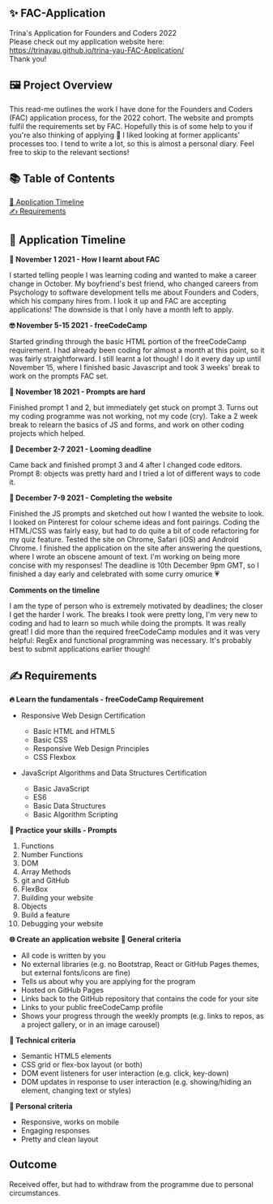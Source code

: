 ## ✨ FAC-Application

Trina's Application for Founders and Coders 2022<br />
Please check out my application website here:<br />
https://trinayau.github.io/trina-yau-FAC-Application/ <br />
Thank you!

## 🖼 Project Overview

This read-me outlines the work I have done for the Founders and Coders (FAC) application process, for the 2022 cohort.
The website and prompts fulfil the requirements set by FAC.
Hopefully this is of some help to you if you're also thinking of applying 🥰
I liked looking at former applicants' processes too.
I tend to write a lot, so this is almost a personal diary. Feel free to skip to the relevant sections!

## 📚 Table of Contents

[📅 Application Timeline](#-application-timeline)<br />
[✍️ Requirements](#%EF%B8%8F-requirements)

## 📅 Application Timeline

**📱 November 1 2021 - How I learnt about FAC**

I started telling people I was learning coding and wanted to make a career change in October. My boyfriend's best friend, who
changed careers from Psychology to software development tells me about Founders and Coders, which his company hires from.
I look it up and FAC are accepting applications! The downside is that I only have a month left to apply.

**🤓 November 5-15 2021 - freeCodeCamp**

Started grinding through the basic HTML portion of the freeCodeCamp requirement. I had already been coding for almost a month
at this point, so it was fairly straightforward. I still learnt a lot though! I do it every day up until November 15, where I
finished basic Javascript and took 3 weeks' break to work on the prompts FAC set.

**💢 November 18 2021 - Prompts are hard**

Finished prompt 1 and 2, but immediately get stuck on prompt 3. Turns out my coding programme was not working, not my code (cry). Take a 2 week break to relearn the basics of JS and forms, and work on other coding projects which helped.

**🎄 December 2-7 2021 - Looming deadline**

Came back and finished prompt 3 and 4 after I changed code editors. Prompt 8: objects was pretty hard and I tried a lot of different ways to code it.

**🎊 December 7-9 2021 - Completing the website**

Finished the JS prompts and sketched out how I wanted the website to look. I looked on Pinterest for colour scheme ideas and font pairings. Coding the HTML/CSS was fairly easy, but had to do quite a bit of code refactoring for my quiz feature.
Tested the site on Chrome, Safari (iOS) and Android Chrome.
I finished the application on the site after answering the questions, where I wrote an obscene amount of text.
I'm working on being more concise with my responses!
The deadline is 10th December 9pm GMT, so I finished a day early and celebrated with some curry omurice 💗

**Comments on the timeline**

I am the type of person who is extremely motivated by deadlines; the closer I get the harder I work.
The breaks I took were pretty long, I'm very new to coding and had to learn so much while doing the prompts. It was really great! I did more than the required freeCodeCamp modules and it was very helpful: RegEx and functional programming was necessary. It's probably best to submit applications earlier though!

## ✍️ Requirements

**🔥 Learn the fundamentals - freeCodeCamp Requirement**

- Responsive Web Design Certification

  - Basic HTML and HTML5
  - Basic CSS
  - Responsive Web Design Principles
  - CSS Flexbox

- JavaScript Algorithms and Data Structures Certification
  - Basic JavaScript
  - ES6
  - Basic Data Structures
  - Basic Algorithm Scripting

**📖 Practice your skills - Prompts**

1. Functions
2. Number Functions
3. DOM
4. Array Methods
5. git and GitHub
6. FlexBox
7. Building your website
8. Objects
9. Build a feature
10. Debugging your website

**🌐 Create an application website**
**🌌 General criteria**

- All code is written by you
- No external libraries (e.g. no Bootstrap, React or GitHub Pages themes, but external fonts/icons are fine)
- Tells us about why you are applying for the program
- Hosted on GitHub Pages
- Links back to the GitHub repository that contains the code for your site
- Links to your public freeCodeCamp profile
- Shows your progress through the weekly prompts (e.g. links to repos, as a project gallery, or in an image carousel)

**💾 Technical criteria**

- Semantic HTML5 elements
- CSS grid or flex-box layout (or both)
- DOM event listeners for user interaction (e.g. click, key-down)
- DOM updates in response to user interaction (e.g. showing/hiding an element, changing text or styles)

**👩 Personal criteria**

- Responsive, works on mobile
- Engaging responses
- Pretty and clean layout

## Outcome
Received offer, but had to withdraw from the programme due to personal circumstances. 
